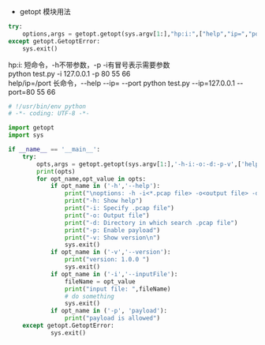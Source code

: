 * getopt 模块用法 

```python
try:
    options,args = getopt.getopt(sys.argv[1:],"hp:i:",["help","ip=","port="])
except getopt.GetoptError:
    sys.exit()
```
hp:i: 短命令，-h不带参数，-p -i有冒号表示需要参数  
python test.py -i 127.0.0.1 -p 80 55 66  
help/ip=/port 长命令，--help --ip= --port
python test.py --ip=127.0.0.1 --port=80 55 66

```python
# !/usr/bin/env python
# -*- coding: UTF-8 -*-

import getopt
import sys

if __name__ == '__main__':
	try:
		opts,args = getopt.getopt(sys.argv[1:],'-h-i:-o:-d:-p-v',['help','inputFile=','outputFile=','dir=','payload','version'])
		print(opts)
		for opt_name,opt_value in opts:
			if opt_name in ('-h','--help'):
				print("\noptions: -h -i<*.pcap file> -o<output file> -d<directory> -p -v")
				print("-h: Show help")
				print("-i: Specify .pcap file")
				print("-o: Output file")
				print("-d: Directory in which search .pcap file")
				print("-p: Enable payload")
				print("-v: Show version\n")
				sys.exit()
			if opt_name in ('-v','--version'):
				print("version: 1.0.0 ")
				sys.exit()
			if opt_name in ('-i','--inputFile'):
				fileName = opt_value
				print("input file: ",fileName)
				# do something
				sys.exit()
			if opt_name in ('-p', 'payload'):
				print("payload is allowed")
	except getopt.GetoptError:
    		sys.exit()

```
